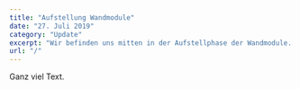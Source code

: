 ```yaml
---
title: "Aufstellung Wandmodule"
date: "27. Juli 2019"
category: "Update"
excerpt: "Wir befinden uns mitten in der Aufstellphase der Wandmodule. Wir haben im Aufnahmeraum angefangen und bislang etwa die Hälfte des Raums geschafft. Es ist schön..."
url: "/"
---
```


Ganz viel Text.
